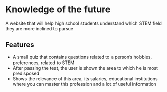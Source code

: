 # Knowledge of the future
A website that will help high school students understand which STEM field they are more inclined to pursue
## Features
- A small quiz that contains questions related to a person’s hobbies, preferences, related to STEM
- After passing the test, the user is shown the area to which he is most predisposed
- Shows the relevance of this area, its salaries, educational institutions where you can master this profession and a lot of useful information
